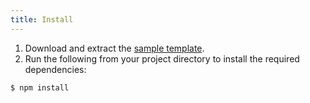 ```yaml
---
title: Install
---
```


1. Download and extract the [sample template](https://github.com/SPANDigital/presidium-template).
2. Run the following from your project directory to install the required dependencies:

```sh
$ npm install
```